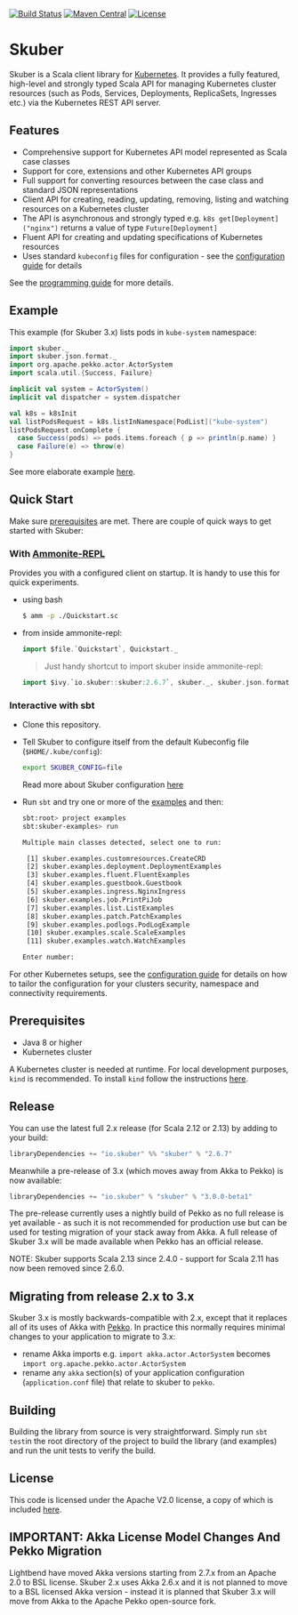 [![Build Status](https://travis-ci.org/doriordan/skuber.svg?branch=master)](https://travis-ci.org/doriordan/skuber)
[![Maven Central](https://maven-badges.herokuapp.com/maven-central/io.skuber/skuber_2.12/badge.svg)](http://search.maven.org/#search|ga|1|g:%22io.skuber%22a:%22skuber_2.12%22)
[![License](https://img.shields.io/badge/License-Apache%202.0-blue.svg)](https://github.com/doriordan/skuber/blob/master/LICENSE.txt)


# Skuber
 
Skuber is a Scala client library for [Kubernetes](http://kubernetes.io). It provides a fully featured, high-level and strongly typed Scala API for managing Kubernetes cluster resources (such as Pods, Services, Deployments, ReplicaSets, Ingresses  etc.) via the Kubernetes REST API server.

## Features

- Comprehensive support for Kubernetes API model represented as Scala case classes
- Support for core, extensions and other Kubernetes API groups
- Full support for converting resources between the case class and standard JSON representations
- Client API for creating, reading, updating, removing, listing and watching resources on a Kubernetes cluster
- The API is asynchronous and strongly typed e.g. `k8s get[Deployment]("nginx")` returns a value of type `Future[Deployment]`
- Fluent API for creating and updating specifications of Kubernetes resources
- Uses standard `kubeconfig` files for configuration - see the [configuration guide](docs/Configuration.md) for details

See the [programming guide](docs/GUIDE.md) for more details.

## Example

This example (for Skuber 3.x) lists pods in `kube-system` namespace:

  ```scala
  import skuber._
  import skuber.json.format._
  import org.apache.pekko.actor.ActorSystem
  import scala.util.{Success, Failure}

  implicit val system = ActorSystem()
  implicit val dispatcher = system.dispatcher

  val k8s = k8sInit
  val listPodsRequest = k8s.listInNamespace[PodList]("kube-system")
  listPodsRequest.onComplete {
    case Success(pods) => pods.items.foreach { p => println(p.name) }
    case Failure(e) => throw(e)
  }
  ```

  See more elaborate example [here](docs/Examples.md).

## Quick Start

Make sure [prerequisites](#prerequisites) are met. There are couple of quick ways to get started with Skuber:

### With [Ammonite-REPL](http://ammonite.io/#Ammonite-REPL)

Provides you with a configured client on startup. It is handy to use this for quick experiments.

- using bash

  ```bash
  $ amm -p ./Quickstart.sc
  ```

- from inside ammonite-repl:

  ```scala
  import $file.`Quickstart`, Quickstart._
  ```

  > Just handy shortcut to import skuber inside ammonite-repl:

  ```scala
  import $ivy.`io.skuber::skuber:2.6.7`, skuber._, skuber.json.format._
  ```

### Interactive with sbt

- Clone this repository.

- Tell Skuber to configure itself from the default Kubeconfig file (`$HOME/.kube/config`):

    ```bash
    export SKUBER_CONFIG=file
    ```

    Read more about Skuber configuration [here](docs/Configuration.md)

- Run `sbt` and try  one or more of the [examples](./examples/src/main/scala/skuber/examples) and then:

  ```bash
  sbt:root> project examples
  sbt:skuber-examples> run

  Multiple main classes detected, select one to run:

   [1] skuber.examples.customresources.CreateCRD
   [2] skuber.examples.deployment.DeploymentExamples
   [3] skuber.examples.fluent.FluentExamples
   [4] skuber.examples.guestbook.Guestbook
   [5] skuber.examples.ingress.NginxIngress
   [6] skuber.examples.job.PrintPiJob
   [7] skuber.examples.list.ListExamples
   [8] skuber.examples.patch.PatchExamples
   [9] skuber.examples.podlogs.PodLogExample
   [10] skuber.examples.scale.ScaleExamples
   [11] skuber.examples.watch.WatchExamples

  Enter number:
  ```

For other Kubernetes setups, see the [configuration guide](docs/Configuration.md) for details on how to tailor the configuration for your clusters security, namespace and connectivity requirements.

## Prerequisites

- Java 8 or higher
- Kubernetes cluster

A Kubernetes cluster is needed at runtime. For local development purposes, `kind` is recommended.
To install `kind` follow the instructions [here](https://kind.sigs.k8s.io/docs/user/quick-start/).

## Release

You can use the latest full 2.x release (for Scala 2.12 or 2.13) by adding to your build:

```sbt
libraryDependencies += "io.skuber" %% "skuber" % "2.6.7"
```

Meanwhile a pre-release of 3.x (which moves away from Akka to Pekko) is now available:

```sbt
libraryDependencies += "io.skuber" % "skuber" % "3.0.0-beta1"
```

The pre-release currently uses a nightly build of Pekko as no full release is yet available - as such it is not recommended for production use but can be used for testing migration of your stack away from Akka. 
A full release of Skuber 3.x will be made available when Pekko has an official release.

NOTE: Skuber supports Scala 2.13 since 2.4.0 - support for Scala 2.11 has now been removed since 2.6.0.

## Migrating from release 2.x to 3.x

Skuber 3.x is mostly backwards-compatible with 2.x, except that it replaces all of its uses of Akka with [Pekko](https://github.com/apache/incubator-pekko). 
In practice this normally requires minimal changes to your application to migrate to 3.x:

- rename Akka imports e.g. `import akka.actor.ActorSystem` becomes `import org.apache.pekko.actor.ActorSystem`
- rename any `akka` section(s) of your application configuration (`application.conf` file) that relate to skuber to `pekko`.

## Building

Building the library from source is very straightforward. Simply run `sbt test`in the root directory of the project to build the library (and examples) and run the unit tests to verify the build.

## License

This code is licensed under the Apache V2.0 license, a copy of which is included [here](LICENSE.txt).

## IMPORTANT: Akka License Model Changes And Pekko Migration

Lightbend have moved Akka versions starting from 2.7.x from an Apache 2.0 to BSL license. Skuber 2.x uses Akka 2.6.x and it is not planned to move to a BSL licensed Akka version - instead it is planned that Skuber 3.x will move from Akka to the Apache Pekko open-source fork.